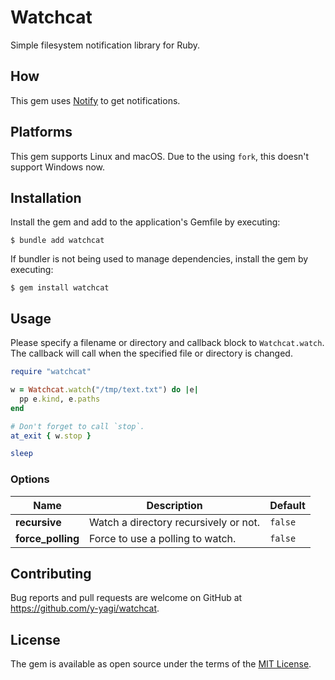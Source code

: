 # Watchcat

Simple filesystem notification library for Ruby.

## How

This gem uses [Notify](https://github.com/notify-rs/notify) to get notifications.

## Platforms

This gem supports Linux and macOS. Due to the using `fork`, this doesn't support Windows now.

## Installation

Install the gem and add to the application's Gemfile by executing:

    $ bundle add watchcat

If bundler is not being used to manage dependencies, install the gem by executing:

    $ gem install watchcat

## Usage

Please specify a filename or directory and callback block to `Watchcat.watch`. The callback will call when the specified file or directory is changed.

```ruby
require "watchcat"

w = Watchcat.watch("/tmp/text.txt") do |e|
  pp e.kind, e.paths
end

# Don't forget to call `stop`.
at_exit { w.stop }

sleep
```

### Options

| Name                       | Description                              | Default           |
| -------------------------- | -----------------------------------------| ----------------- |
| **recursive**              | Watch a directory recursively or not.    | `false`           |
| **force_polling**          | Force to use a polling to watch.         | `false`           |



## Contributing

Bug reports and pull requests are welcome on GitHub at https://github.com/y-yagi/watchcat.

## License

The gem is available as open source under the terms of the [MIT License](https://opensource.org/licenses/MIT).
